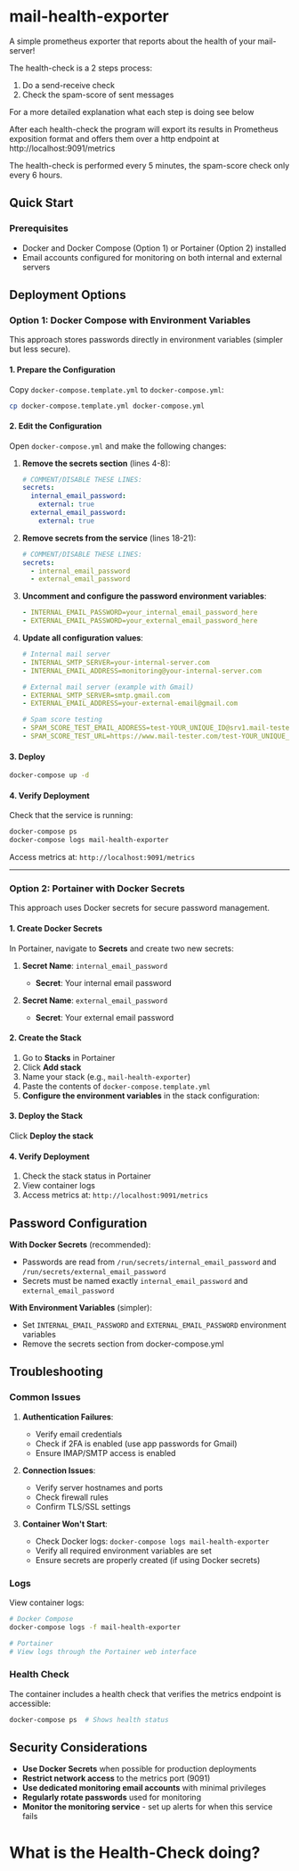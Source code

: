 # mail-health-exporter
A simple prometheus exporter that reports about the health of your mail-server!

The health-check is a 2 steps process:

1. Do a send-receive check
2. Check the spam-score of sent messages

For a more detailed explanation what each step is doing see below

After each health-check the program will export its results in Prometheus exposition format and offers them over a http endpoint at http://localhost:9091/metrics 


The health-check is performed every 5 minutes, the spam-score check only every 6 hours.


## Quick Start

### Prerequisites

- Docker and Docker Compose (Option 1) or Portainer (Option 2) installed
- Email accounts configured for monitoring on both internal and external servers

## Deployment Options

### Option 1: Docker Compose with Environment Variables

This approach stores passwords directly in environment variables (simpler but less secure).

#### 1. Prepare the Configuration

Copy `docker-compose.template.yml` to `docker-compose.yml`:

```bash
cp docker-compose.template.yml docker-compose.yml
```

#### 2. Edit the Configuration

Open `docker-compose.yml` and make the following changes:

1. **Remove the secrets section** (lines 4-8):
   ```yaml
   # COMMENT/DISABLE THESE LINES:
   secrets:
     internal_email_password:
       external: true
     external_email_password:
       external: true
   ```

2. **Remove secrets from the service** (lines 18-21):
   ```yaml
   # COMMENT/DISABLE THESE LINES:
   secrets:
     - internal_email_password
     - external_email_password
   ```

3. **Uncomment and configure the password environment variables**:
   ```yaml
   - INTERNAL_EMAIL_PASSWORD=your_internal_email_password_here
   - EXTERNAL_EMAIL_PASSWORD=your_external_email_password_here
   ```

4. **Update all configuration values**:
   ```yaml
   # Internal mail server
   - INTERNAL_SMTP_SERVER=your-internal-server.com
   - INTERNAL_EMAIL_ADDRESS=monitoring@your-internal-server.com
   
   # External mail server (example with Gmail)
   - EXTERNAL_SMTP_SERVER=smtp.gmail.com
   - EXTERNAL_EMAIL_ADDRESS=your-external-email@gmail.com
   
   # Spam score testing
   - SPAM_SCORE_TEST_EMAIL_ADDRESS=test-YOUR_UNIQUE_ID@srv1.mail-tester.com
   - SPAM_SCORE_TEST_URL=https://www.mail-tester.com/test-YOUR_UNIQUE_ID
   ```

#### 3. Deploy

```bash
docker-compose up -d
```

#### 4. Verify Deployment

Check that the service is running:
```bash
docker-compose ps
docker-compose logs mail-health-exporter
```

Access metrics at: `http://localhost:9091/metrics`

---

### Option 2: Portainer with Docker Secrets

This approach uses Docker secrets for secure password management.

#### 1. Create Docker Secrets

In Portainer, navigate to **Secrets** and create two new secrets:

1. **Secret Name**: `internal_email_password`
   - **Secret**: Your internal email password

2. **Secret Name**: `external_email_password`
   - **Secret**: Your external email password

#### 2. Create the Stack

1. Go to **Stacks** in Portainer
2. Click **Add stack**
3. Name your stack (e.g., `mail-health-exporter`)
4. Paste the contents of `docker-compose.template.yml`
5. **Configure the environment variables** in the stack configuration:

#### 3. Deploy the Stack

Click **Deploy the stack**

#### 4. Verify Deployment

1. Check the stack status in Portainer
2. View container logs
3. Access metrics at: `http://localhost:9091/metrics`

## Password Configuration

**With Docker Secrets** (recommended):
- Passwords are read from `/run/secrets/internal_email_password` and `/run/secrets/external_email_password`
- Secrets must be named exactly `internal_email_password` and `external_email_password`

**With Environment Variables** (simpler):
- Set `INTERNAL_EMAIL_PASSWORD` and `EXTERNAL_EMAIL_PASSWORD` environment variables
- Remove the secrets section from docker-compose.yml

## Troubleshooting

### Common Issues

1. **Authentication Failures**:
   - Verify email credentials
   - Check if 2FA is enabled (use app passwords for Gmail)
   - Ensure IMAP/SMTP access is enabled

2. **Connection Issues**:
   - Verify server hostnames and ports
   - Check firewall rules
   - Confirm TLS/SSL settings

3. **Container Won't Start**:
   - Check Docker logs: `docker-compose logs mail-health-exporter`
   - Verify all required environment variables are set
   - Ensure secrets are properly created (if using Docker secrets)

### Logs

View container logs:
```bash
# Docker Compose
docker-compose logs -f mail-health-exporter

# Portainer
# View logs through the Portainer web interface
```

### Health Check

The container includes a health check that verifies the metrics endpoint is accessible:
```bash
docker-compose ps  # Shows health status
```

## Security Considerations

- **Use Docker Secrets** when possible for production deployments
- **Restrict network access** to the metrics port (9091)
- **Use dedicated monitoring email accounts** with minimal privileges
- **Regularly rotate passwords** used for monitoring
- **Monitor the monitoring service** - set up alerts for when this service fails

# What is the Health-Check doing? 


